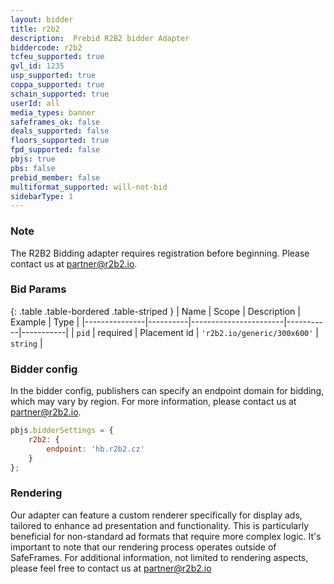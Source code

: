 ```yaml
---
layout: bidder
title: r2b2
description:  Prebid R2B2 bidder Adapter
biddercode: r2b2
tcfeu_supported: true
gvl_id: 1235
usp_supported: true
coppa_supported: true
schain_supported: true
userId: all
media_types: banner
safeframes_ok: false
deals_supported: false
floors_supported: true
fpd_supported: false
pbjs: true
pbs: false
prebid_member: false
multiformat_supported: will-not-bid
sidebarType: 1
---
```

### Note

The R2B2 Bidding adapter requires registration before beginning. Please contact us at [partner@r2b2.io](mailto:partner@r2b2.io).

### Bid Params

{: .table .table-bordered .table-striped }
| Name          | Scope    | Description           | Example   | Type      |
|---------------|----------|-----------------------|-----------|-----------|
| `pid`      | required | Placement id         | `'r2b2.io/generic/300x600'`    | `string` |

### Bidder config

In the bidder config, publishers can specify an endpoint domain for bidding, which may vary by region. For more information, please contact us at
[partner@r2b2.io](mailto:partner@r2b2.io).

```javascript
pbjs.bidderSettings = {
    r2b2: {
        endpoint: 'hb.r2b2.cz'
    }
};
```

### Rendering

Our adapter can feature a custom renderer specifically for display ads, tailored to enhance ad presentation and functionality. This is particularly beneficial for non-standard ad formats that require more complex logic. It's important to note that our rendering process operates outside of SafeFrames. For additional information, not limited to rendering aspects, please feel free to contact us at [partner@r2b2.io](mailto:partner@r2b2.io)
